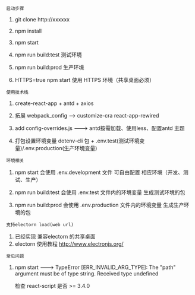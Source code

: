 
`启动步骤`

1. git clone http://xxxxxx

2. npm install

3. npm start 

4. npm run build:test 测试环境

5. npm run build:prod 生产环境

6. HTTPS=true npm start 使用 HTTPS 环境（共享桌面必须） 

`使用技术栈`

1. create-react-app + antd + axios

2. 拓展 webpack_config  --> customize-cra react-app-rewired 

3. add config-overrides.js ---> antd按需加载、使用less、配置antd 主题

4. 打包设置环境变量  dotenv-cli 包 + .env.test(测试环境变量)/.env.production(生产环境变量)


`环境相关`
1. npm start    会使用 .env.development 文件 可自由配置 相应环境（开发、测试、生产）

2. npm run build:test 会使用 .env.test 文件内的环境变量 生成测试环境的包

3. npm run build:prod 会使用 .env.production 文件内的环境变量 生成生产环境的包

`支持electorn load(web url)`
1. 已经实现 兼容electorn 的共享桌面
2. electorn 使用教程 http://www.electronjs.org/

`常见问题`
1. npm start --->  TypeError [ERR_INVALID_ARG_TYPE]: The "path" argument must be of type string. Received type undefined

    检查 react-script 是否 >= 3.4.0
 